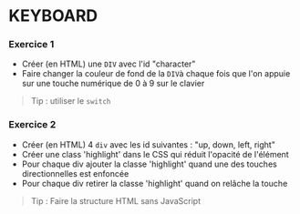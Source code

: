 # KEYBOARD

### Exercice 1 
- Créer (en HTML) une `DIV` avec l'id "character" 
- Faire changer la couleur de fond de la `DIV`à chaque fois que l'on appuie sur une touche numérique de 0 à 9 sur le clavier

> Tip : utiliser le `switch`

### Exercice 2
- Créer (en HTML) 4 `div` avec les id suivantes : "up, down, left, right"
- Créer une class 'highlight' dans le CSS qui réduit l'opacité de l'élément
- Pour chaque div ajouter la classe 'highlight' quand une des touches directionnelles est enfoncée
- Pour chaque div retirer la classe 'highlight' quand on relâche la touche

> Tip : Faire la structure HTML sans JavaScript
 



